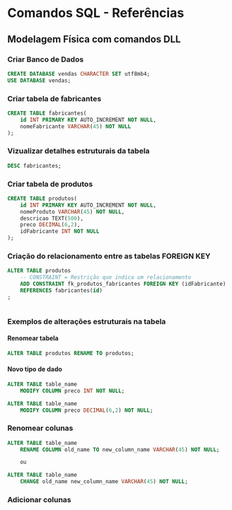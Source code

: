 # Comandos SQL - Referências 

## Modelagem Física com comandos DLL

### Criar Banco de Dados

```SQL
CREATE DATABASE vendas CHARACTER SET utf8mb4;
USE DATABASE vendas;
```

### Criar tabela de fabricantes

```SQL
CREATE TABLE fabricantes(
    id INT PRIMARY KEY AUTO_INCREMENT NOT NULL,
    nomeFabricante VARCHAR(45) NOT NULL
);
```

### Vizualizar detalhes estruturais da tabela

```SQL
DESC fabricantes;
```

### Criar tabela de produtos

```SQL
CREATE TABLE produtos(
    id INT PRIMARY KEY AUTO_INCREMENT NOT NULL,
    nomeProduto VARCHAR(45) NOT NULL,
    descricao TEXT(500),
    preco DECIMAL(6,2),
    idFabricante INT NOT NULL
);
```
### Criação do relacionamento entre as tabelas FOREIGN KEY
```SQL
ALTER TABLE produtos
    -- CONSTRAINT = Restrição que indica um relacionamento
    ADD CONSTRAINT fk_produtos_fabricantes FOREIGN KEY (idFabricante)
	REFERENCES fabricantes(id)
;
```

```SQL
```
### Exemplos de alterações estruturais na tabela
#### Renomear tabela

```SQL
ALTER TABLE produtos RENAME TO produtos;
```

#### Novo tipo de dado
```SQL
ALTER TABLE table_name 
    MODIFY COLUMN preco INT NOT NULL;

ALTER TABLE table_name 
    MODIFY COLUMN preco DECIMAL(6,2) NOT NULL;
```

### Renomear colunas

```SQL
ALTER TABLE table_name 
    RENAME COLUMN old_name TO new_column_name VARCHAR(45) NOT NULL;

    ou

ALTER TABLE table_name 
    CHANGE old_name new_column_name VARCHAR(45) NOT NULL;
```

### Adicionar colunas



